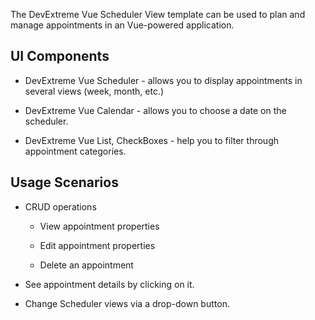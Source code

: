 The DevExtreme Vue Scheduler View template can be used to plan and manage appointments in an Vue-powered application.

## UI Components  

- DevExtreme Vue Scheduler - allows you to display appointments in several views (week, month, etc.)

- DevExtreme Vue Calendar - allows you to choose a date on the scheduler.

- DevExtreme Vue List, CheckBoxes - help you to filter through appointment categories.

## Usage Scenarios 

- CRUD operations 

    - View appointment properties 

    - Edit appointment properties 

    - Delete an appointment 

- See appointment details by clicking on it.

- Change Scheduler views via a drop-down button.